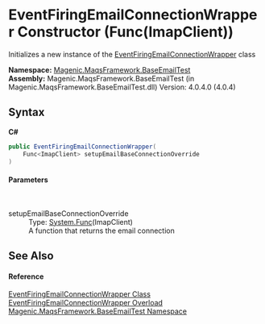 # EventFiringEmailConnectionWrapper Constructor (Func(ImapClient))
 

Initializes a new instance of the <a href="#/MAQS_4/Email_AUTOGENERATED/EventFiringEmailConnectionWrapper_Class">EventFiringEmailConnectionWrapper</a> class

**Namespace:**&nbsp;<a href="#/MAQS_4/Email_AUTOGENERATED/Magenic-MaqsFramework-BaseEmailTest_Namespace">Magenic.MaqsFramework.BaseEmailTest</a><br />**Assembly:**&nbsp;Magenic.MaqsFramework.BaseEmailTest (in Magenic.MaqsFramework.BaseEmailTest.dll) Version: 4.0.4.0 (4.0.4)

## Syntax

**C#**<br />
``` C#
public EventFiringEmailConnectionWrapper(
	Func<ImapClient> setupEmailBaseConnectionOverride
)
```


#### Parameters
&nbsp;<dl><dt>setupEmailBaseConnectionOverride</dt><dd>Type: <a href="http://msdn2.microsoft.com/en-us/library/bb534960" target="_blank">System.Func</a>(ImapClient)<br />A function that returns the email connection</dd></dl>

## See Also


#### Reference
<a href="#/MAQS_4/Email_AUTOGENERATED/EventFiringEmailConnectionWrapper_Class">EventFiringEmailConnectionWrapper Class</a><br /><a href="#/MAQS_4/Email_AUTOGENERATED/EventFiringEmailConnectionWrapper_Constructor">EventFiringEmailConnectionWrapper Overload</a><br /><a href="#/MAQS_4/Email_AUTOGENERATED/Magenic-MaqsFramework-BaseEmailTest_Namespace">Magenic.MaqsFramework.BaseEmailTest Namespace</a><br />